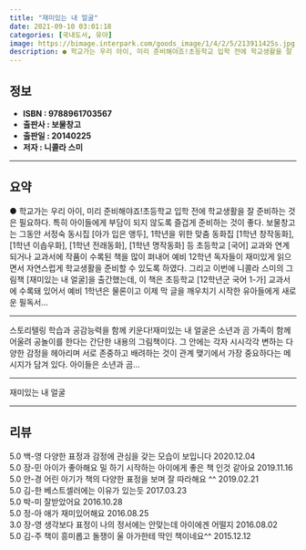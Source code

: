 ```yaml
---
title: "재미있는 내 얼굴"
date: 2021-09-10 03:01:18
categories: [국내도서, 유아]
image: https://bimage.interpark.com/goods_image/1/4/2/5/213911425s.jpg
description: ● 학교가는 우리 아이, 미리 준비해야죠!초등학교 입학 전에 학교생활을 잘 준비하는 것은 필요하다. 특히 아이들에게 부담이 되지 않도록 즐겁게 준비하는 것이 좋다. 보물창고는 그동안 서정숙 동시집 [아가 입은 앵두], 1학년을 위한 맞춤 동화집 [1학년 창작동화], [1학년 이솝우화]
---
```


## **정보**

- **ISBN : 9788961703567**
- **출판사 : 보물창고**
- **출판일 : 20140225**
- **저자 : 니콜라 스미**

------



## **요약**

●  학교가는 우리 아이, 미리 준비해야죠!초등학교 입학 전에 학교생활을 잘 준비하는 것은 필요하다. 특히 아이들에게 부담이 되지 않도록 즐겁게 준비하는 것이 좋다. 보물창고는 그동안 서정숙 동시집 [아가 입은 앵두], 1학년을 위한 맞춤 동화집 [1학년 창작동화], [1학년 이솝우화], [1학년 전래동화], [1학년 명작동화] 등 초등학교 [국어] 교과와 연계되거나 교과서에 작품이 수록된 책을 많이 펴내어 예비 12학년 독자들이 재미있게 읽으면서 자연스럽게 학교생활을 준비할 수 있도록 하였다. 그리고 이번에 니콜라 스미의 그림책 [재미있는 내 얼굴]을 출간했는데, 이 책은 초등학교 [12학년군 국어 1-가] 교과서에 수록돼 있어서 예비 1학년은 물론이고 이제 막 글을 깨우치기 시작한 유아들에게 새로운 필독서...

------

스토리텔링 학습과 공감능력을 함께 키운다!재미있는 내 얼굴은 소년과 곰 가족이 함께 어울려 공놀이를 한다는 간단한 내용의 그림책이다. 그 안에는 각자 시시각각 변하는 다양한 감정을 헤아리며 서로 존중하고 배려하는 것이 관계 맺기에서 가장 중요하다는 메시지가 담겨 있다. 아이들은 소년과 곰... 

------


재미있는 내 얼굴 

------


## **리뷰** 

5.0 백-영 다양한 표정과 감정에 관심을 갖는 모습이 보입니다 2020.12.04 <br/>5.0 장-민 아이가 좋아해요
밀 하기 시작하는 아이에게 좋은 책 인것 같아요 2019.11.16 <br/>5.0 안-경 어린 아기가 책의 다양한 표정을 보며 잘 따라해요 ^^  2019.02.21 <br/>5.0 김-한 베스트셀러에는 이유가 있는듯 2017.03.23 <br/>5.0 박-미 잘받았어요  2016.10.28 <br/>5.0 정-아 애가 재미있어해요 2016.08.25 <br/>3.0 장-영 생각보다 표정이 나의 정서에는 안맞는데 아이에겐 어떨지 2016.08.02 <br/>5.0 김-주 책이 흥미롭고 돌쟁이 울 아가한테 딱인 책이네요^^ 2015.12.12 <br/>